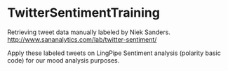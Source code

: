 TwitterSentimentTraining
========================
Retrieving tweet data manually labeled by Niek Sanders.
http://www.sananalytics.com/lab/twitter-sentiment/

Apply these labeled tweets on LingPipe Sentiment analysis (polarity basic code) for our mood analysis purposes.
